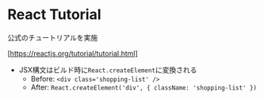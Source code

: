 React Tutorial
===================

公式のチュートリアルを実施

[https://reactjs.org/tutorial/tutorial.html]

* JSX構文はビルド時に`React.createElement`に変換される
  * Before: `<div class='shopping-list' />`
  * After: `React.createElement('div', { className: 'shopping-list' })`